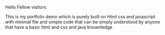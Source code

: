 Hello Fellow visitors 

This is my portfolio demo which is purely built on Html css and javascript  with minimal file and simple code 
that can be simply understood by anyone that have a basic html and css and java knownledge

